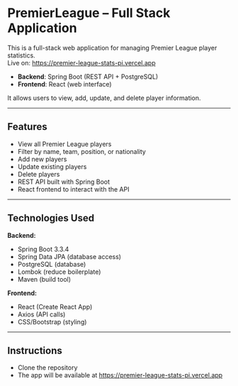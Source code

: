 # PremierLeague – Full Stack Application  

This is a full-stack web application for managing Premier League player statistics.  
Live on: https://premier-league-stats-pi.vercel.app
- **Backend**: Spring Boot (REST API + PostgreSQL)  
- **Frontend**: React (web interface)  

It allows users to view, add, update, and delete player information.  

---

## Features  
- View all Premier League players  
- Filter by name, team, position, or nationality  
- Add new players  
- Update existing players  
- Delete players  
- REST API built with Spring Boot  
- React frontend to interact with the API  

---

## Technologies Used  

**Backend:**  
- Spring Boot 3.3.4  
- Spring Data JPA (database access)  
- PostgreSQL (database)  
- Lombok (reduce boilerplate)  
- Maven (build tool)  

**Frontend:**  
- React (Create React App)  
- Axios (API calls)  
- CSS/Bootstrap (styling)  

---

## Instructions
- Clone the repository
- The app will be available at https://premier-league-stats-pi.vercel.app

